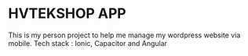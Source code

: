 # HVTEKSHOP APP
This is my person project to help me manage my wordpress website via mobile. 
Tech stack : Ionic, Capacitor and Angular

